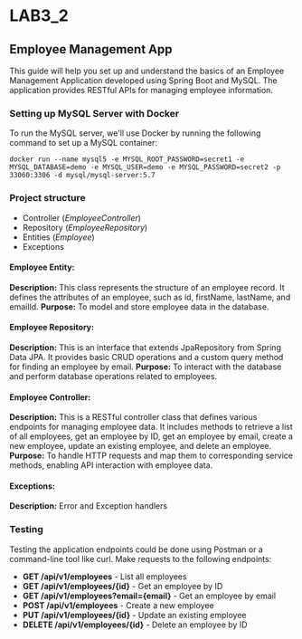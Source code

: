 # LAB3_2

## Employee Management App

This guide will help you set up and understand the basics of an Employee Management Application developed using Spring Boot and MySQL. The application provides RESTful APIs for managing employee information.

### Setting up MySQL Server with Docker

To run the MySQL server, we'll use Docker by running the following command to set up a MySQL container:

```
docker run --name mysql5 -e MYSQL_ROOT_PASSWORD=secret1 -e MYSQL_DATABASE=demo -e MYSQL_USER=demo -e MYSQL_PASSWORD=secret2 -p 33060:3306 -d mysql/mysql-server:5.7
```

### Project structure
* Controller (*EmployeeController*)
* Repository (*EmployeeRepository*)
* Entities (*Employee*)
* Exceptions

#### Employee Entity:

**Description:** This class represents the structure of an employee record. It defines the attributes of an employee, such as id, firstName, lastName, and emailId.
**Purpose:** To model and store employee data in the database.

#### Employee Repository:

**Description:** This is an interface that extends JpaRepository from Spring Data JPA. It provides basic CRUD operations and a custom query method for finding an employee by email.
**Purpose:** To interact with the database and perform database operations related to employees.

#### Employee Controller:

**Description:** This is a RESTful controller class that defines various endpoints for managing employee data. It includes methods to retrieve a list of all employees, get an employee by ID, get an employee by email, create a new employee, update an existing employee, and delete an employee.
**Purpose:** To handle HTTP requests and map them to corresponding service methods, enabling API interaction with employee data.

#### Exceptions:

**Description:** Error and Exception handlers

### Testing

Testing the application endpoints could be done using Postman or a command-line tool like curl. Make requests to the following endpoints:

- **GET /api/v1/employees** - List all employees
- **GET /api/v1/employees/{id}** - Get an employee by ID
- **GET /api/v1/employees?email={email}** - Get an employee by email
- **POST /api/v1/employees** - Create a new employee
- **PUT /api/v1/employees/{id}** - Update an existing employee
- **DELETE /api/v1/employees/{id}** - Delete an employee by ID
